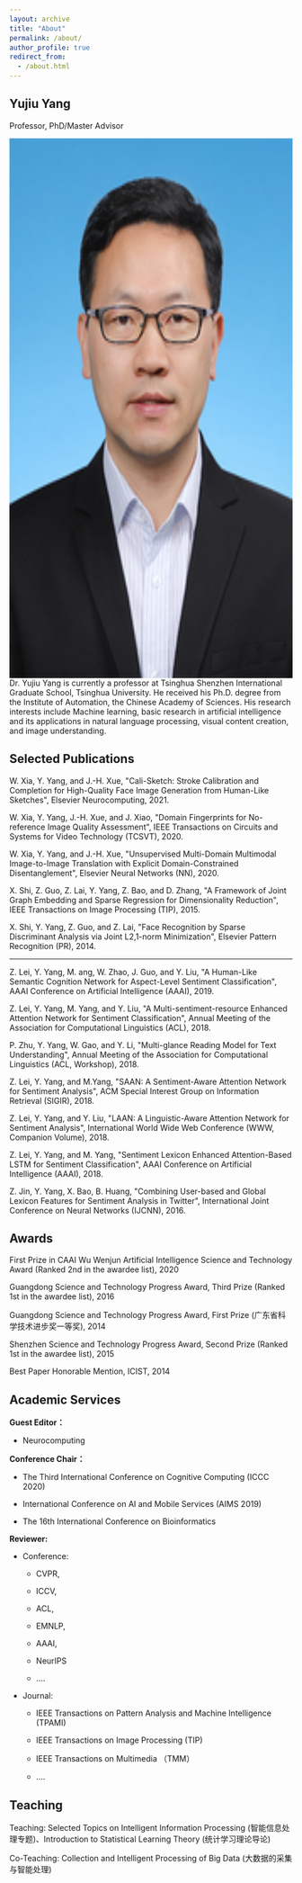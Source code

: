 ```yaml
---
layout: archive
title: "About"
permalink: /about/
author_profile: true
redirect_from:
  - /about.html
---
```


Yujiu Yang
------
Professor, PhD/Master Advisor

<img src="images/Team Leader.png" width="678" height="960" div align=right>

Dr. Yujiu Yang is currently a professor at Tsinghua Shenzhen International Graduate School, Tsinghua University. He received his Ph.D. degree from the Institute of Automation, the Chinese Academy of Sciences.  His research interests include Machine learning, basic research in artificial intelligence and its applications in natural language processing, visual content creation, and image understanding. 

Selected Publications
------
W. Xia, Y. Yang, and J.-H. Xue, "Cali-Sketch: Stroke Calibration and Completion for High-Quality Face Image Generation from Human-Like Sketches", Elsevier Neurocomputing, 2021. 

W. Xia, Y. Yang, J.-H. Xue, and J. Xiao, "Domain Fingerprints for No-reference Image Quality Assessment", IEEE Transactions on Circuits and Systems for Video Technology (TCSVT), 2020.

W. Xia, Y. Yang, and J.-H. Xue, "Unsupervised Multi-Domain Multimodal Image-to-Image Translation with Explicit Domain-Constrained Disentanglement", Elsevier Neural Networks (NN), 2020.

X. Shi, Z. Guo, Z. Lai, Y. Yang, Z. Bao, and D.  Zhang, "A Framework of Joint Graph Embedding and Sparse Regression for Dimensionality Reduction", IEEE Transactions on Image Processing (TIP), 2015.

X. Shi, Y. Yang, Z. Guo, and Z. Lai, "Face Recognition by Sparse Discriminant Analysis via Joint L2,1-norm Minimization", Elsevier Pattern Recognition (PR), 2014.

------------------------------------------------------

Z. Lei, Y. Yang, M. ang, W. Zhao, J. Guo, and Y. Liu, "A Human-Like Semantic Cognition Network for Aspect-Level Sentiment Classification", AAAI Conference on Artificial Intelligence  (AAAI), 2019.

Z. Lei, Y. Yang, M. Yang, and Y. Liu, "A Multi-sentiment-resource Enhanced Attention Network for Sentiment Classification", Annual Meeting of the Association for Computational Linguistics (ACL), 2018.

P. Zhu, Y. Yang, W. Gao, and Y. Li, "Multi-glance Reading Model for Text Understanding", Annual Meeting of the Association for Computational Linguistics (ACL, Workshop), 2018.

Z. Lei, Y. Yang, and M.Yang, "SAAN: A Sentiment-Aware Attention Network for Sentiment Analysis",  ACM Special Interest Group on Information Retrieval (SIGIR), 2018. 

Z. Lei, Y. Yang, and Y. Liu, "LAAN: A Linguistic-Aware Attention Network for Sentiment Analysis", International World Wide Web Conference (WWW, Companion Volume), 2018.

Z. Lei, Y. Yang, and M. Yang, "Sentiment Lexicon Enhanced Attention-Based LSTM for Sentiment Classification", AAAI Conference on Artificial Intelligence (AAAI), 2018.

Z. Jin, Y. Yang, X. Bao, B. Huang, "Combining User-based and Global Lexicon Features for Sentiment Analysis in Twitter", International Joint Conference on Neural Networks (IJCNN), 2016.

Awards
------
First Prize in CAAI Wu Wenjun Artificial Intelligence Science and Technology Award (Ranked 2nd in the awardee list), 2020

Guangdong Science and Technology Progress Award, Third Prize (Ranked 1st in the awardee list), 2016

Guangdong Science and Technology Progress Award, First Prize (广东省科学技术进步奖一等奖), 2014

Shenzhen Science and Technology Progress Award, Second Prize (Ranked 1st in the awardee list), 2015

Best Paper Honorable Mention, ICIST, 2014

Academic Services
------
**Guest Editor：**

- Neurocomputing

**Conference Chair：**

- The Third International Conference on Cognitive Computing (ICCC 2020) 

- International Conference on AI and Mobile Services (AIMS 2019)

- The 16th International Conference on Bioinformatics

**Reviewer:**

- Conference: 

    - CVPR, 

    - ICCV, 

    - ACL, 

    - EMNLP, 

    - AAAI,

    - NeurIPS

    -  ....

- Journal: 

    - IEEE Transactions on Pattern Analysis and Machine Intelligence (TPAMI)

    - IEEE Transactions on Image Processing (TIP)

    - IEEE Transactions on Multimedia （TMM）

    -  ....

Teaching
------
Teaching: Selected Topics on Intelligent Information Processing (智能信息处理专题)、Introduction to Statistical Learning Theory (统计学习理论导论)

Co-Teaching: Collection and Intelligent Processing of Big Data (大数据的采集与智能处理)